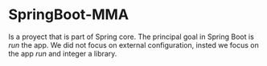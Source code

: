 # SpringBoot-MMA
Is a proyect that is part of Spring core. The principal goal in Spring Boot is *run* the app. We did not focus on external configuration, insted we focus on the app *run* and integer a library.
